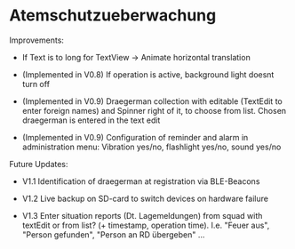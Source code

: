 # Atemschutzueberwachung

Improvements:

- If Text is to long for TextView -> Animate horizontal translation

- (Implemented in V0.8) If operation is active, background light doesnt turn off

- (Implemented in V0.9) Draegerman collection with editable (TextEdit to enter foreign names) and Spinner right of it, to choose from list. Chosen draegerman is entered in the text edit

- (Implemented in V0.9) Configuration of reminder and alarm in administration menu: Vibration yes/no, flashlight yes/no, sound yes/no



Future Updates:

- V1.1 Identification of draegerman at registration via BLE-Beacons

- V1.2 Live backup on SD-card to switch devices on hardware failure

- V1.3  Enter situation reports (Dt. Lagemeldungen) from squad with textEdit or from list? (+ timestamp, operation time).
  I.e. "Feuer aus", "Person gefunden", "Person an RD übergeben" ...
